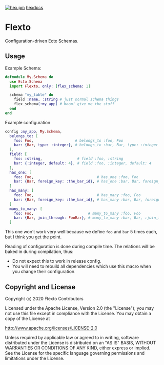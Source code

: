 [![hex.pm](https://img.shields.io/hexpm/v/flexto)](https://hex.pm/flexto)
[hexdocs](https://hexdocs.pm/flexto)

# Flexto

Configuration-driven Ecto Schemas.

## Usage

Example Schema:

```elixir
defmodule My.Schema do
  use Ecto.Schema
  import Flexto, only: [flex_schema: 1]

  schema "my_table" do
    field :name, :string # just normal schema things
    flex_schema(:my_app) # boom! give me the stuff
  end
end
```

Example configuration

```elixir
config :my_app, My.Schema,
  belongs_to: [
    foo: Foo,                   # belongs_to :foo, Foo
    bar: {Bar, type: :integer}, # belongs_to :bar, Bar, type: :integer
  ],
  field: [
    foo: :string,                # field :foo, :string
    bar: {:integer, default: 4}, # field :foo, :integer, default: 4
  ],
  has_one: [
    foo: Foo,                             # has_one :foo, Foo
    bar: {Bar, foreign_key: :the_bar_id}, # has_one :bar, Bar, foreign_key: :the_bar_id
  ]
  has_many: [
    foo: Foo,                             # has_many :foo, Foo
    bar: {Bar, foreign_key: :the_bar_id}, # has_many :bar, Bar, foreign_key: :the_bar_id
  ]
  many_to_many: [
    foo: Foo,                         # many_to_many :foo, Foo
    bar: {Bar, join_through: FooBar}, # many_to_many :bar, Bar, :join_through: FooBar
  ]
```

  This one won't work very well because we define `foo` and `bar` 5
  times each, but I think you get the point.

  Reading of configuration is done during compile time. The relations
  will be baked in during compilation, thus:

  * Do not expect this to work in release config.
  * You will need to rebuild all dependencies which use this macro
    when you change their configuration.

## Copyright and License

Copyright (c) 2020 Flexto Contributors

 Licensed under the Apache License, Version 2.0 (the "License");
you may not use this file except in compliance with the License.
You may obtain a copy of the License at

   http://www.apache.org/licenses/LICENSE-2.0

Unless required by applicable law or agreed to in writing, software
distributed under the License is distributed on an "AS IS" BASIS,
WITHOUT WARRANTIES OR CONDITIONS OF ANY KIND, either express or implied.
See the License for the specific language governing permissions and
limitations under the License.
